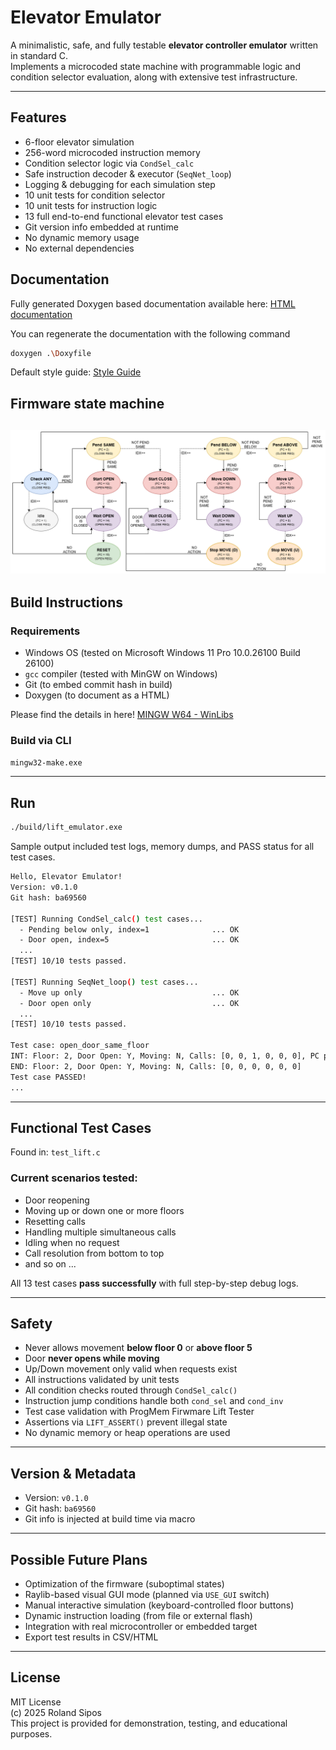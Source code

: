 # Elevator Emulator

A minimalistic, safe, and fully testable **elevator controller emulator** written in standard C.  
Implements a microcoded state machine with programmable logic and condition selector evaluation, along with extensive test infrastructure.

---

## Features

- 6-floor elevator simulation
- 256-word microcoded instruction memory
- Condition selector logic via `CondSel_calc`
- Safe instruction decoder & executor (`SeqNet_loop`)
- Logging & debugging for each simulation step
- 10 unit tests for condition selector
- 10 unit tests for instruction logic
- 13 full end-to-end functional elevator test cases
- Git version info embedded at runtime
- No dynamic memory usage
- No external dependencies

## Documentation

Fully generated Doxygen based documentation available here:
[HTML documentation](https://github.com/siposroland/ElevatorEmulator/blob/main/docs/html/index.html)

You can regenerate the documentation with the following command
```bash
doxygen .\Doxyfile
```

Default style guide: 
[Style Guide](https://github.com/siposroland/ElevatorEmulator/blob/main/STYLEGUIDE.md)

## Firmware state machine
![StateMachine](state_machine.png)
---

## Build Instructions

### Requirements

- Windows OS (tested on	Microsoft Windows 11 Pro 10.0.26100 Build 26100)
- `gcc` compiler (tested with MinGW on Windows)
- Git (to embed commit hash in build)
- Doxygen (to document as a HTML)

Please find the details in here!
[MINGW W64 - WinLibs](https://www.mingw-w64.org/downloads/#winlibscom)

### Build via CLI

```bash
mingw32-make.exe
```

---

## Run

```bash
./build/lift_emulator.exe
```

Sample output included test logs, memory dumps, and PASS status for all test cases.
```bash
Hello, Elevator Emulator!
Version: v0.1.0
Git hash: ba69560

[TEST] Running CondSel_calc() test cases...
  - Pending below only, index=1              ... OK
  - Door open, index=5                       ... OK
  ...
[TEST] 10/10 tests passed.

[TEST] Running SeqNet_loop() test cases...
  - Move up only                             ... OK
  - Door open only                           ... OK
  ...
[TEST] 10/10 tests passed.

Test case: open_door_same_floor
INT: Floor: 2, Door Open: Y, Moving: N, Calls: [0, 0, 1, 0, 0, 0], PC preset: 0
END: Floor: 2, Door Open: Y, Moving: N, Calls: [0, 0, 0, 0, 0, 0]
Test case PASSED!
...
```

---

## Functional Test Cases

Found in: `test_lift.c`

### Current scenarios tested:
- Door reopening
- Moving up or down one or more floors
- Resetting calls
- Handling multiple simultaneous calls
- Idling when no request
- Call resolution from bottom to top
- and so on ...

All 13 test cases **pass successfully** with full step-by-step debug logs.

---

##  Safety

- Never allows movement **below floor 0** or **above floor 5**
- Door **never opens while moving**
- Up/Down movement only valid when requests exist
- All instructions validated by unit tests
- All condition checks routed through `CondSel_calc()`
- Instruction jump conditions handle both `cond_sel` and `cond_inv`
- Test case validation with ProgMem Firwmare Lift Tester
- Assertions via `LIFT_ASSERT()` prevent illegal state
- No dynamic memory or heap operations are used

---

## Version & Metadata

- Version: `v0.1.0`
- Git hash: `ba69560`
- Git info is injected at build time via macro

---

## Possible Future Plans

- Optimization of the firmware (suboptimal states)
- Raylib-based visual GUI mode (planned via `USE_GUI` switch)
- Manual interactive simulation (keyboard-controlled floor buttons)
- Dynamic instruction loading (from file or external flash)
- Integration with real microcontroller or embedded target
- Export test results in CSV/HTML

---

## License

MIT License  
(c) 2025 Roland Sipos  
This project is provided for demonstration, testing, and educational purposes.